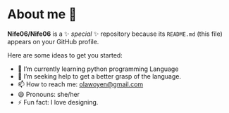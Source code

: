 # About me 👋


**Nife06/Nife06** is a ✨ _special_ ✨ repository because its `README.md` (this file) appears on your GitHub profile.

Here are some ideas to get you started:

- 🌱 I’m currently learning python programming Language
- 🤔 I’m seeking help to get a better grasp of the language.
- 📫 How to reach me: olawoyen@gmail.com
- 😄 Pronouns: she/her
- ⚡ Fun fact: I love designing.

